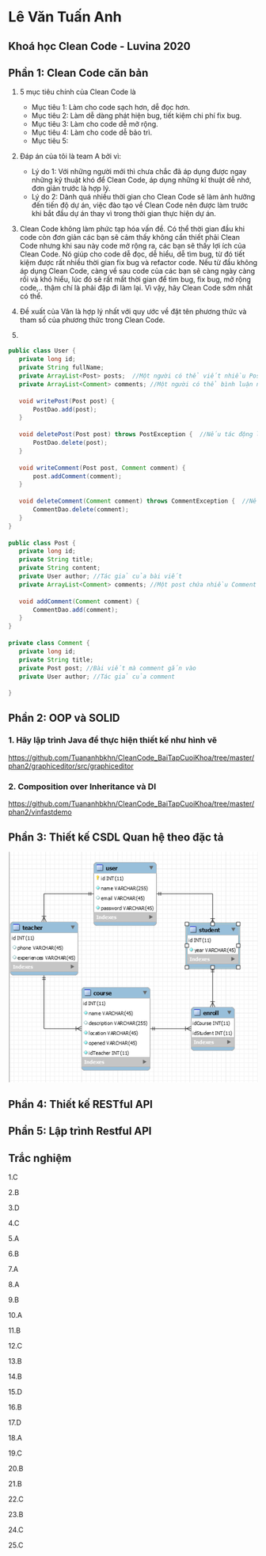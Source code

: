 # Lê Văn Tuấn Anh
## Khoá học Clean Code - Luvina 2020


## Phần 1: Clean Code căn bản
1. 5 mục tiêu chính của Clean Code là
   - Mục tiêu 1: Làm cho code sạch hơn, dễ đọc hơn.
   - Mục tiêu 2: Làm dễ dàng phát hiện bug, tiết kiệm chi phí fix bug.
   - Mục tiêu 3: Làm cho code dễ mở rộng.
   - Mục tiêu 4: Làm cho code dễ bảo trì.
   - Mục tiêu 5:
   
2. Đáp án của tôi là team A bởi vì:
   - Lý do 1: Với những người mới thì chưa chắc đã áp dụng được ngay những kỹ thuật khó để Clean Code, áp dụng những kĩ thuật dễ nhớ, đơn giản trước là hợp lý.
   - Lý do 2: Dành quá nhiều thời gian cho Clean Code sẽ làm ảnh hưởng đến tiến độ dự án, việc đào tạo về Clean Code nên được làm trước khi bắt đầu dự án thay vì trong thời gian thực hiện dự án.
   
3. Clean Code không làm phức tạp hóa vấn đề. Có thể thời gian đầu khi code còn đơn giản các bạn sẽ cảm thấy không cần thiết phải Clean Code nhưng khi sau này code mở rộng ra, các bạn sẽ thấy lợi ích của Clean Code. Nó giúp cho code dễ đọc, dễ hiểu, dễ tìm bug, từ đó tiết kiệm được rất nhiều thời gian fix bug và refactor code. Nếu từ đầu không áp dụng Clean Code, càng về sau code của các bạn sẽ càng ngày càng rối và khó hiểu, lúc đó sẽ rất mất thời gian để tìm bug, fix bug, mở rộng code,.. thậm chí là phải đập đi làm lại. Vì vậy, hãy Clean Code sớm nhất có thể.

4. Đề xuất của Vân là hợp lý nhất với quy ước về đặt tên phương thức và tham số của phương thức trong Clean Code.

5. 
```Java
public class User {
   private long id;
   private String fullName;
   private ArrayList<Post> posts;  //Một người có thể viết nhiều Post
   private ArrayList<Comment> comments; //Một người có thể bình luận nhiều Comment
   
   void writePost(Post post) {
       PostDao.add(post);
   }
   
   void deletePost(Post post) throws PostException {  //Nếu tác động lên dữ liệu nếu có lỗi thì hãy throw ra Exception
       PostDao.delete(post);
   }
   
   void writeComment(Post post, Comment comment) {
       post.addComment(comment);
   }
   
   void deleteComment(Comment comment) throws CommentException {  //Nếu tác động lên dữ liệu nếu có lỗi thì hãy throw ra Exception
       CommentDao.delete(comment);
   }
}

public class Post {
   private long id;
   private String title;
   private String content;
   private User author; //Tác giả của bài viết
   private ArrayList<Comment> comments; //Một post chứa nhiều Comment
   
   void addComment(Comment comment) {
       CommentDao.add(comment);
   }
}

private class Comment {
   private long id;
   private String title;
   private Post post; //Bài viết mà comment gắn vào
   private User author; //Tác giả của comment

}
```

## Phần 2: OOP và SOLID
### 1. Hãy lập trình Java để thực hiện thiết kế như hình vẽ
https://github.com/Tuananhbkhn/CleanCode_BaiTapCuoiKhoa/tree/master/phan2/graphiceditor/src/graphiceditor

### 2. Composition over Inheritance và DI
https://github.com/Tuananhbkhn/CleanCode_BaiTapCuoiKhoa/tree/master/phan2/vinfastdemo

## Phần 3: Thiết kế CSDL Quan hệ theo đặc tả
![Thiết kế CSDL Course Management](https://github.com/Tuananhbkhn/CleanCode_BaiTapCuoiKhoa/blob/master/phan3/ThietKeCSDL.PNG)
## Phần 4: Thiết kế RESTful API

## Phần 5: Lập trình Restful API

## Trắc nghiệm
1.C

2.B

3.D

4.C

5.A

6.B

7.A

8.A

9.B

10.A

11.B

12.C

13.B

14.B

15.D

16.B

17.D

18.A

19.C

20.B

21.B

22.C

23.B

24.C

25.C
